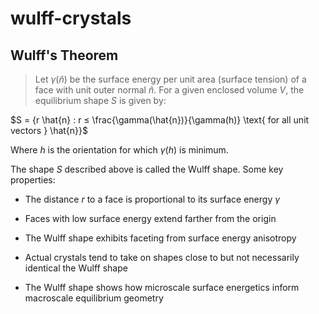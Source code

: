 # wulff-crystals

## Wulff's Theorem

> Let $\gamma(\hat{n})$ be the surface energy per unit area (surface tension) of a face with unit outer normal $\hat{n}$. For a given enclosed volume $V$, the equilibrium shape $S$ is given by:

$S = {r \hat{n} : r ≤ \frac{\gamma(\hat{n})}{\gamma(h)} \text{ for all unit vectors } \hat{n}}$

Where $h$ is the orientation for which $\gamma(h)$ is minimum.


The shape $S$ described above is called the Wulff shape. Some key properties:

 
- The distance $r$ to a face is proportional to its surface energy $\gamma$
- Faces with low surface energy extend farther from the origin
- The Wulff shape exhibits faceting from surface energy anisotropy

- Actual crystals tend to take on shapes close to but not necessarily identical the Wulff shape
- The Wulff shape shows how microscale surface energetics inform macroscale equilibrium geometry
 

